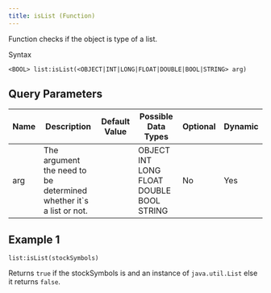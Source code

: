 ```yaml
---
title: isList (Function)
---
```


Function checks if the object is type of a list.

Syntax

    <BOOL> list:isList(<OBJECT|INT|LONG|FLOAT|DOUBLE|BOOL|STRING> arg)

## Query Parameters

| Name | Description                                                         | Default Value | Possible Data Types                      | Optional | Dynamic |
|------|---------------------------------------------------------------------|---------------|------------------------------------------|----------|---------|
| arg  | The argument the need to be determined whether it`s a list or not. |               | OBJECT INT LONG FLOAT DOUBLE BOOL STRING | No       | Yes     |

## Example 1

    list:isList(stockSymbols)

Returns `true` if the stockSymbols is and an instance of `java.util.List` else it returns `false`.
